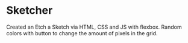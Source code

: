 # Sketcher


Created an Etch a Sketch via HTML, CSS and JS with flexbox.
Random colors with button to change the amount of pixels in the grid.